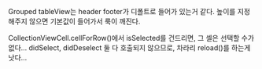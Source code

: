 Grouped tableView는 header footer가 디폴트로 들어가 있는거 같다. 높이를 지정해주지 않으면 기본값이 들어가서 룩이 깨진다.

CollectionViewCell.cellForRow()에서 isSelected를 건드리면, 그 셀은 선택할 수가 없다...
didSelect, didDeselect 둘 다 호출되지 않으므로, 차라리 reload()를 하는게 낫다...
